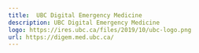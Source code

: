 ```yaml
---
title:  UBC Digital Emergency Medicine
description: UBC Digital Emergency Medicine
logo: https://ires.ubc.ca/files/2019/10/ubc-logo.png
url: https://digem.med.ubc.ca/
---
```

